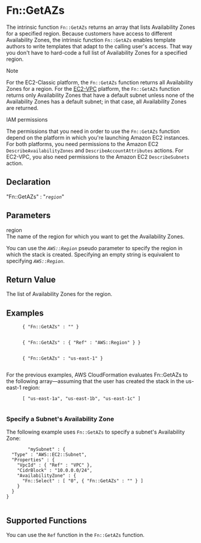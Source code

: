 Fn::GetAZs
==========

The intrinsic function `Fn::GetAZs` returns an array that lists Availability Zones for a specified region. Because customers have access to different Availability Zones, the intrinsic function `Fn::GetAZs` enables template authors to write templates that adapt to the calling user's access. That way you don't have to hard-code a full list of Availability Zones for a specified region.

Note

For the EC2-Classic platform, the `Fn::GetAZs` function returns all Availability Zones for a region. For the [EC2-VPC](http://docs.aws.amazon.com/AWSEC2/latest/UserGuide/ec2-supported-platforms.html) platform, the `Fn::GetAZs` function returns only Availability Zones that have a default subnet unless none of the Availability Zones has a default subnet; in that case, all Availability Zones are returned.

IAM permissions

The permissions that you need in order to use the `Fn::GetAZs` function depend on the platform in which you're launching Amazon EC2 instances. For both platforms, you need permissions to the Amazon EC2 `DescribeAvailabilityZones` and `DescribeAccountAttributes` actions. For EC2-VPC, you also need permissions to the Amazon EC2 `DescribeSubnets` action.

Declaration
-----------

"Fn::GetAZs" : "*`region`*"

Parameters
----------

 region   
The name of the region for which you want to get the Availability Zones.

You can use the *`AWS::Region`* pseudo parameter to specify the region in which the stack is created. Specifying an empty string is equivalent to specifying *`AWS::Region`*.

Return Value
------------

The list of Availability Zones for the region.

Examples
--------

``` {.programlisting}
      { "Fn::GetAZs" : "" }
    
```

``` {.programlisting}
      { "Fn::GetAZs" : { "Ref" : "AWS::Region" } }
    
```

``` {.programlisting}
      { "Fn::GetAZs" : "us-east-1" }
    
```

For the previous examples, AWS CloudFormation evaluates Fn::GetAZs to the following array—assuming that the user has created the stack in the us-east-1 region:

``` {.programlisting}
      [ "us-east-1a", "us-east-1b", "us-east-1c" ]
    
```

### Specify a Subnet's Availability Zone

The following example uses `Fn::GetAZs` to specify a subnet's Availability Zone:

``` {.programlisting}
        "mySubnet" : {
  "Type" : "AWS::EC2::Subnet",
  "Properties" : {
    "VpcId" : { "Ref" : "VPC" },
    "CidrBlock" : "10.0.0.0/24",
    "AvailabilityZone" : {
      "Fn::Select" : [ "0", { "Fn::GetAZs" : "" } ]
    }
  }
}
      
```

Supported Functions
-------------------

You can use the `Ref` function in the `Fn::GetAZs` function.

